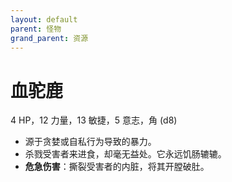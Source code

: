 ```yaml
---
layout: default
parent: 怪物
grand_parent: 资源
---
```


# 血驼鹿

4 HP，12 力量，13 敏捷，5 意志，角 (d8)

- 源于贪婪或自私行为导致的暴力。
- 杀戮受害者来进食，却毫无益处。它永远饥肠辘辘。
- **危急伤害**：撕裂受害者的内脏，将其开膛破肚。
